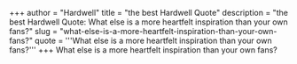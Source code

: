 +++
author = "Hardwell"
title = "the best Hardwell Quote"
description = "the best Hardwell Quote: What else is a more heartfelt inspiration than your own fans?"
slug = "what-else-is-a-more-heartfelt-inspiration-than-your-own-fans?"
quote = '''What else is a more heartfelt inspiration than your own fans?'''
+++
What else is a more heartfelt inspiration than your own fans?
